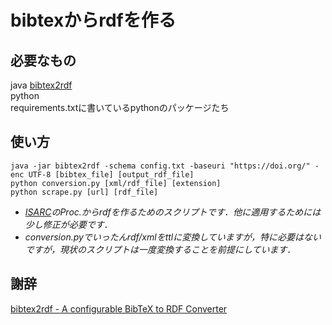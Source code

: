 # bibtexからrdfを作る

## 必要なもの
java
[bibtex2rdf](http://bibtex2rdf.sourceforge.net/)  
python  
requirements.txtに書いているpythonのパッケージたち  

## 使い方

```
java -jar bibtex2rdf -schema config.txt -baseuri "https://doi.org/" -enc UTF-8 [bibtex_file] [output_rdf_file]
python conversion.py [xml/rdf_file] [extension]
python scrape.py [url] [rdf_file]
```

- *[ISARC](https://www.iaarc.org/publications/search.php?series=1&query=&publication=0)のProc.からrdfを作るためのスクリプトです．他に適用するためには少し修正が必要です．*
- *conversion.pyでいったんrdf/xmlをttlに変換していますが，特に必要はないですが，現状のスクリプトは一度変換することを前提にしています．*

## 謝辞
[bibtex2rdf - A configurable BibTeX to RDF Converter](http://bibtex2rdf.sourceforge.net/)  